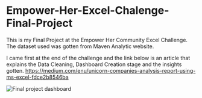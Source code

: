 # Empower-Her-Excel-Chalenge-Final-Project
This is my Final Project at the Empower Her Community Excel Challenge. The dataset used was gotten from Maven Analytic website.

I came first at the end of the challenge and the link below is an article that explains the Data Cleaning, Dashboard Creation stage and the insights gotten.
https://medium.com/enu/unicorn-companies-analysis-report-using-ms-excel-fdce2b8546ba

![Final project dashboard](https://user-images.githubusercontent.com/65767127/197900437-75bc543b-9598-4971-9d89-e513037428dc.JPG)
